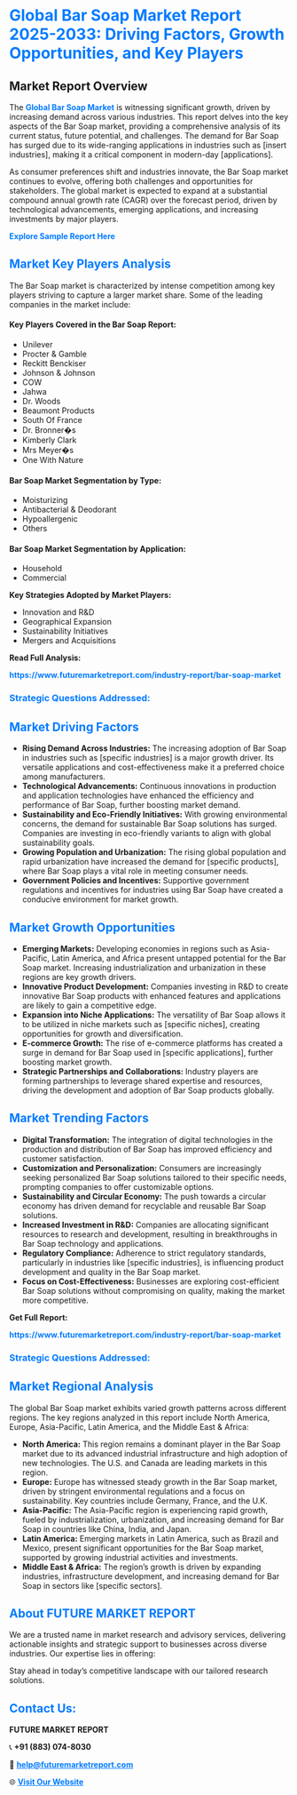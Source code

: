 <h1 style="color: #007BFF;">Global Bar Soap Market Report 2025-2033: Driving Factors, Growth Opportunities, and Key Players</h1>

<section id="overview">
<h2>Market Report Overview</h2>
<p>The <a href="https://www.futuremarketreport.com/industry-report/bar-soap-market" style="color: #007BFF; text-decoration: none;"><strong>Global Bar Soap Market</strong></a> is witnessing significant growth, driven by increasing demand across various industries. This report delves into the key aspects of the Bar Soap market, providing a comprehensive analysis of its current status, future potential, and challenges. The demand for Bar Soap has surged due to its wide-ranging applications in industries such as [insert industries], making it a critical component in modern-day [applications].</p>
<p>As consumer preferences shift and industries innovate, the Bar Soap market continues to evolve, offering both challenges and opportunities for stakeholders. The global market is expected to expand at a substantial compound annual growth rate (CAGR) over the forecast period, driven by technological advancements, emerging applications, and increasing investments by major players.</p>
</section>

<section id="overview">
<p><a href="https://www.futuremarketreport.com/request-sample/reportId=50322" style="color: #007BFF; text-decoration: none;"><strong>Explore Sample Report Here</strong></a></p>
</section>

<section id="key-players">
<h2 style="color: #007BFF;">Market Key Players Analysis</h2>
<p>The Bar Soap market is characterized by intense competition among key players striving to capture a larger market share. Some of the leading companies in the market include:</p>
<h4>Key Players Covered in the Bar Soap Report:</h4>
<ul><li>Unilever</li><li>Procter &amp; Gamble</li><li>Reckitt Benckiser</li><li>Johnson &amp; Johnson</li><li>COW</li><li>Jahwa</li><li>Dr. Woods</li><li>Beaumont Products</li><li>South Of France</li><li>Dr. Bronner�s</li><li>Kimberly Clark</li><li>Mrs Meyer�s</li><li>One With Nature</li></ul>
<h4>Bar Soap Market Segmentation by Type:</h4>
<ul><li>Moisturizing</li><li>Antibacterial &amp; Deodorant</li><li>Hypoallergenic</li><li>Others</li></ul>

<h4>Bar Soap Market Segmentation by Application:</h4>
<ul><li>Household</li><li>Commercial</li></ul>
<p><strong>Key Strategies Adopted by Market Players:</strong></p>
<ul>
<li>Innovation and R&D</li>
<li>Geographical Expansion</li>
<li>Sustainability Initiatives</li>
<li>Mergers and Acquisitions</li>
</ul>
</section>

<section>
<p><strong>Read Full Analysis: </strong></p><a href="https://www.futuremarketreport.com/industry-report/bar-soap-market" style="color: #007BFF; text-decoration: none;"><strong>https://www.futuremarketreport.com/industry-report/bar-soap-market</strong></a>
<h3 style="color: #007BFF;">Strategic Questions Addressed:</h3>
</section>

<section id="driving-factors">
<h2 style="color: #007BFF;">Market Driving Factors</h2>
<ul>
<li><strong>Rising Demand Across Industries:</strong> The increasing adoption of Bar Soap in industries such as [specific industries] is a major growth driver. Its versatile applications and cost-effectiveness make it a preferred choice among manufacturers.</li>
<li><strong>Technological Advancements:</strong> Continuous innovations in production and application technologies have enhanced the efficiency and performance of Bar Soap, further boosting market demand.</li>
<li><strong>Sustainability and Eco-Friendly Initiatives:</strong> With growing environmental concerns, the demand for sustainable Bar Soap solutions has surged. Companies are investing in eco-friendly variants to align with global sustainability goals.</li>
<li><strong>Growing Population and Urbanization:</strong> The rising global population and rapid urbanization have increased the demand for [specific products], where Bar Soap plays a vital role in meeting consumer needs.</li>
<li><strong>Government Policies and Incentives:</strong> Supportive government regulations and incentives for industries using Bar Soap have created a conducive environment for market growth.</li>
</ul>
</section>

<section id="growth-opportunities">
<h2 style="color: #007BFF;">Market Growth Opportunities</h2>
<ul>
<li><strong>Emerging Markets:</strong> Developing economies in regions such as Asia-Pacific, Latin America, and Africa present untapped potential for the Bar Soap market. Increasing industrialization and urbanization in these regions are key growth drivers.</li>
<li><strong>Innovative Product Development:</strong> Companies investing in R&D to create innovative Bar Soap products with enhanced features and applications are likely to gain a competitive edge.</li>
<li><strong>Expansion into Niche Applications:</strong> The versatility of Bar Soap allows it to be utilized in niche markets such as [specific niches], creating opportunities for growth and diversification.</li>
<li><strong>E-commerce Growth:</strong> The rise of e-commerce platforms has created a surge in demand for Bar Soap used in [specific applications], further boosting market growth.</li>
<li><strong>Strategic Partnerships and Collaborations:</strong> Industry players are forming partnerships to leverage shared expertise and resources, driving the development and adoption of Bar Soap products globally.</li>
</ul>
</section>

<section id="trending-factors">
<h2 style="color: #007BFF;">Market Trending Factors</h2>
<ul>
<li><strong>Digital Transformation:</strong> The integration of digital technologies in the production and distribution of Bar Soap has improved efficiency and customer satisfaction.</li>
<li><strong>Customization and Personalization:</strong> Consumers are increasingly seeking personalized Bar Soap solutions tailored to their specific needs, prompting companies to offer customizable options.</li>
<li><strong>Sustainability and Circular Economy:</strong> The push towards a circular economy has driven demand for recyclable and reusable Bar Soap solutions.</li>
<li><strong>Increased Investment in R&D:</strong> Companies are allocating significant resources to research and development, resulting in breakthroughs in Bar Soap technology and applications.</li>
<li><strong>Regulatory Compliance:</strong> Adherence to strict regulatory standards, particularly in industries like [specific industries], is influencing product development and quality in the Bar Soap market.</li>
<li><strong>Focus on Cost-Effectiveness:</strong> Businesses are exploring cost-efficient Bar Soap solutions without compromising on quality, making the market more competitive.</li>
</ul>
</section>

<section>
<p><strong>Get Full Report: </strong></p><a href="https://www.futuremarketreport.com/industry-report/bar-soap-market" style="color: #007BFF; text-decoration: none;"><strong>https://www.futuremarketreport.com/industry-report/bar-soap-market</strong></a>
<h3 style="color: #007BFF;">Strategic Questions Addressed:</h3>
</section>


<section id="regional-analysis">
<h2 style="color: #007BFF;">Market Regional Analysis</h2>
<p>The global Bar Soap market exhibits varied growth patterns across different regions. The key regions analyzed in this report include North America, Europe, Asia-Pacific, Latin America, and the Middle East & Africa:</p>
<ul>
<li><strong>North America:</strong> This region remains a dominant player in the Bar Soap market due to its advanced industrial infrastructure and high adoption of new technologies. The U.S. and Canada are leading markets in this region.</li>
<li><strong>Europe:</strong> Europe has witnessed steady growth in the Bar Soap market, driven by stringent environmental regulations and a focus on sustainability. Key countries include Germany, France, and the U.K.</li>
<li><strong>Asia-Pacific:</strong> The Asia-Pacific region is experiencing rapid growth, fueled by industrialization, urbanization, and increasing demand for Bar Soap in countries like China, India, and Japan.</li>
<li><strong>Latin America:</strong> Emerging markets in Latin America, such as Brazil and Mexico, present significant opportunities for the Bar Soap market, supported by growing industrial activities and investments.</li>
<li><strong>Middle East & Africa:</strong> The region’s growth is driven by expanding industries, infrastructure development, and increasing demand for Bar Soap in sectors like [specific sectors].</li>
</ul>
</section>

<footer>
<h2 style="color: #007BFF;">About FUTURE MARKET REPORT</h2>
<p>We are a trusted name in market research and advisory services, delivering actionable insights and strategic support to businesses across diverse industries. Our expertise lies in offering:</p>

<p>Stay ahead in today’s competitive landscape with our tailored research solutions.</p>

<h2 style="color: #007BFF;">Contact Us:</h2>
<p><strong>FUTURE MARKET REPORT</strong></p>
<p>📞 <strong>+91 (883) 074-8030</strong></p>
<p>📧 <strong><a href="mailto:help@futuremarketreport.com" style="color: #007BFF;">help@futuremarketreport.com</a></strong></p>
<p>🌐 <strong><a href="https://www.futuremarketreport.com/" style="color: #007BFF;">Visit Our Website</a></strong></p>
</footer>